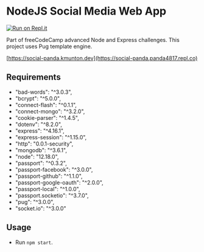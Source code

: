 # NodeJS Social Media Web App
[![Run on Repl.it](https://repl.it/badge/github/panda4817/social-panda)](https://repl.it/@Panda4817/social-panda)

Part of freeCodeCamp advanced Node and Express challenges. This project uses Pug template engine.

[https://social-panda.kmunton.dev](https://social-panda.panda4817.repl.co)

## Requirements

- "bad-words": "^3.0.3",
- "bcrypt": "^5.0.0",
- "connect-flash": "^0.1.1",
- "connect-mongo": "^3.2.0",
- "cookie-parser": "^1.4.5",
- "dotenv": "^8.2.0",
- "express": "^4.16.1",
- "express-session": "^1.15.0",
- "http": "0.0.1-security",
- "mongodb": "^3.6.1",
- "node": "12.18.0",
- "passport": "^0.3.2",
- "passport-facebook": "^3.0.0",
- "passport-github": "^1.1.0",
- "passport-google-oauth": "^2.0.0",
- "passport-local": "^1.0.0",
- "passport.socketio": "^3.7.0",
- "pug": "^3.0.0",
- "socket.io": "^3.0.0"

## Usage

- Run `npm start`.
